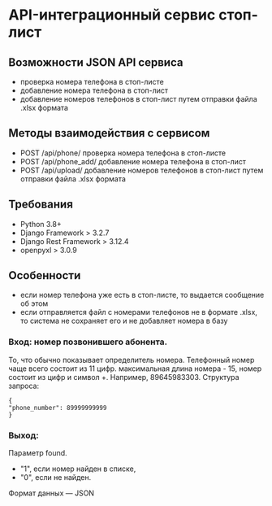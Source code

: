 # API-интеграционный сервис стоп-лист

## Возможности JSON API сервиса
- проверка номера телефона в стоп-листе
- добавление номера телефона в стоп-лист
- добавление номеров телефонов в стоп-лист путем отправки файла .xlsx формата

## Методы взаимодействия с сервисом
- POST /api/phone/ проверка номера телефона в стоп-листе
- POST /api/phone_add/ добавление номера телефона в стоп-лист
- POST /api/upload/ добавление номеров телефонов в стоп-лист путем отправки файла .xlsx формата

## Требования
- Python 3.8+
- Django Framework > 3.2.7
- Django Rest Framework > 3.12.4
- openpyxl > 3.0.9

## Особенности
- если номер телефона уже есть в стоп-листе, то выдается сообщение об этом
- если отправляется файл с номерами телефонов не в формате .xlsx, то система не сохраняет его и не добавляет номера в базу

### Вход: номер позвонившего абонента.
 
То, что обычно показывает определитель номера.
Телефонный номер чаще всего состоит из 11 цифр.
максимальная длина номера - 15, номер состоит из цифр и символ +.  Например, 89645983303.
Структура запроса: 
``` 
{
"phone_number": 89999999999
}

```
 
### Выход:
Параметр found.
- "1", если номер найден в списке,
- "0", если не найден.
 
Формат данных — JSON
